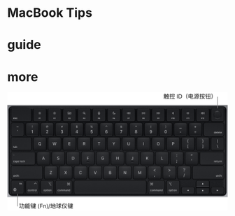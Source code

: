 # MacBook Tips

# guide

# more

![MacBook-Pro-Keyboard](../assets/images/devices/MacBook-Pro-Keyboard.png)
